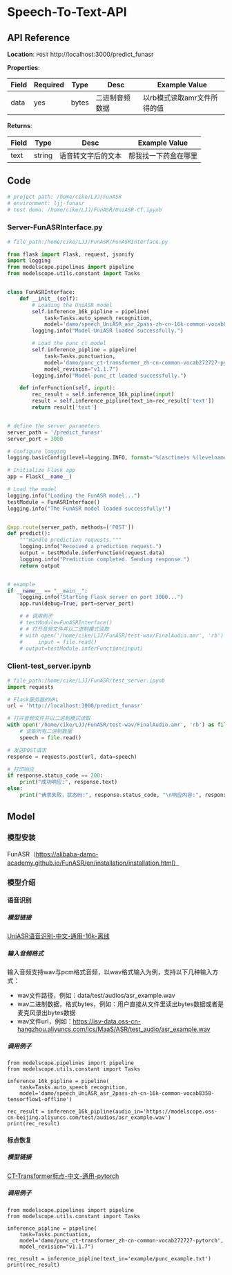 # Speech-To-Text-API

## API Reference

**Location**:   `POST`  http://localhost:3000/predict_funasr

**Properties**:

| Field | Required | Type  | Desc    | Example Value    |
|-------|----------|-------|---------|------------------|
| data  | yes      | bytes | 二进制音频数据 | 以rb模式读取amr文件所得的值 |

**Returns**:

| Field | Type   | Desc      | Example Value |
|-------|--------|-----------|---------------|
| text  | string | 语音转文字后的文本 | 帮我找一下药盒在哪里    |

## Code

```python
# project path: /home/cike/LJJ/FunASR
# environment: ljj-funasr
# test demo: /home/cike/LJJ/FunASR/UniASR-CT.ipynb
```

### Server-FunASRInterface.py

```python
# file_path:/home/cike/LJJ/FunASR/FunASRInterface.py

from flask import Flask, request, jsonify
import logging
from modelscope.pipelines import pipeline
from modelscope.utils.constant import Tasks


class FunASRInterface:
    def __init__(self):
        # Loading the UniASR model
        self.inference_16k_pipline = pipeline(
            task=Tasks.auto_speech_recognition,
            model='damo/speech_UniASR_asr_2pass-zh-cn-16k-common-vocab8358-tensorflow1-offline')
        logging.info("Model-UniASR loaded successfully.")

        # Load the punc_ct model
        self.inference_pipline = pipeline(
            task=Tasks.punctuation,
            model='damo/punc_ct-transformer_zh-cn-common-vocab272727-pytorch',
            model_revision="v1.1.7")
        logging.info("Model-punc_ct loaded successfully.")

    def inferFunction(self, input):
        rec_result = self.inference_16k_pipline(input)
        result = self.inference_pipline(text_in=rec_result['text'])
        return result['text']


# define the server parameters
server_path = '/predict_funasr'
server_port = 3000

# Configure logging
logging.basicConfig(level=logging.INFO, format='%(asctime)s %(levelname)s: %(message)s')

# Initialize Flask app 
app = Flask(__name__)

# Load the model
logging.info("Loading the FunASR model...")
testModule = FunASRInterface()
logging.info("The FunASR model loaded successfully!")


@app.route(server_path, methods=['POST'])
def predict():
    """Handle prediction requests."""
    logging.info("Received a prediction request.")
    output = testModule.inferFunction(request.data)
    logging.info("Prediction completed. Sending response.")
    return output


# example
if __name__ == "__main__":
    logging.info("Starting Flask server on port 3000...")
    app.run(debug=True, port=server_port)

    # # 调用例子
    # testModule=FunASRInterface()
    # # 打开音频文件并以二进制模式读取
    # with open('/home/cike/LJJ/FunASR/test-wav/FinalAudio.amr', 'rb') as file:
    #     input = file.read()
    # output=testModule.inferFunction(input)
```

### Client-test_server.ipynb

```python
# file_path:/home/cike/LJJ/FunASR/test_server.ipynb
import requests

# Flask服务器的URL
url = 'http://localhost:3000/predict_funasr'

# 打开音频文件并以二进制模式读取
with open('/home/cike/LJJ/FunASR/test-wav/FinalAudio.amr', 'rb') as file:
    # 读取所有二进制数据
    speech = file.read()

# 发送POST请求
response = requests.post(url, data=speech)

# 打印响应
if response.status_code == 200:
    print("成功响应:", response.text)
else:
    print("请求失败，状态码:", response.status_code, "\n响应内容:", response.text)
```

## Model

### 模型安装

FunASR（https://alibaba-damo-academy.github.io/FunASR/en/installation/installation.html）

### 模型介绍

#### 语音识别

##### 模型链接

[UniASR语音识别-中文-通用-16k-离线](https://www.modelscope.cn/models/damo/speech_UniASR_asr_2pass-zh-cn-16k-common-vocab8358-tensorflow1-offline/summary)

##### 输入音频格式

输入音频支持wav与pcm格式音频，以wav格式输入为例，支持以下几种输入方式：

- wav文件路径，例如：data/test/audios/asr_example.wav
- wav二进制数据，格式bytes，例如：用户直接从文件里读出bytes数据或者是麦克风录出bytes数据
- wav文件url，例如：https://isv-data.oss-cn-hangzhou.aliyuncs.com/ics/MaaS/ASR/test_audio/asr_example.wav

##### 调用例子

```
from modelscope.pipelines import pipeline
from modelscope.utils.constant import Tasks

inference_16k_pipline = pipeline(
    task=Tasks.auto_speech_recognition,
    model='damo/speech_UniASR_asr_2pass-zh-cn-16k-common-vocab8358-tensorflow1-offline')

rec_result = inference_16k_pipline(audio_in='https://modelscope.oss-cn-beijing.aliyuncs.com/test/audios/asr_example.wav')
print(rec_result)
```

#### 标点恢复

##### 模型链接

[CT-Transformer标点-中文-通用-pytorch](https://modelscope.cn/models/damo/punc_ct-transformer_zh-cn-common-vocab272727-pytorch/summary)

##### 调用例子

```
from modelscope.pipelines import pipeline
from modelscope.utils.constant import Tasks

inference_pipline = pipeline(
    task=Tasks.punctuation,
    model='damo/punc_ct-transformer_zh-cn-common-vocab272727-pytorch',
    model_revision="v1.1.7")

rec_result = inference_pipline(text_in='example/punc_example.txt')
print(rec_result)
```

